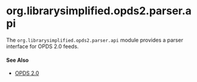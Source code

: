 org.librarysimplified.opds2.parser.api
===

The `org.librarysimplified.opds2.parser.api` module provides a parser interface for OPDS 2.0 feeds.

#### See Also

* [OPDS 2.0](https://drafts.opds.io/opds-2.0)

